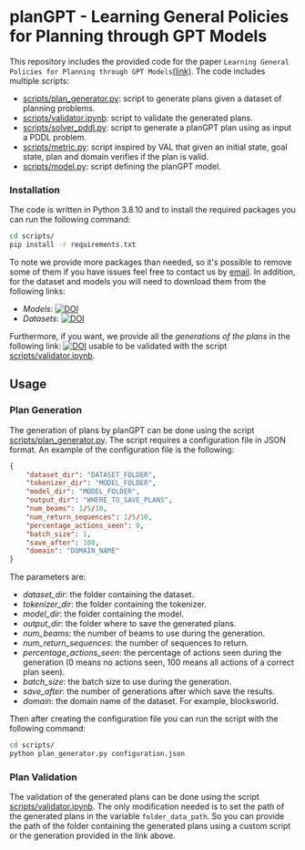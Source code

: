 # planGPT -     Learning General Policies for Planning through GPT Models
This repository includes  the provided code for the paper ```Learning General Policies for Planning through GPT Models```[(link)](https://openreview.net/pdf?id=yB8oafJ8bu). The code includes multiple scripts:
- [scripts/plan_generator.py](scripts/plans_generator.py): script to generate plans given a dataset of planning problems.
- [scripts/validator.ipynb](scripts/validator.ipynb): script to validate the generated plans.
- [scripts/solver_pddl.py](scripts/solver_pddl.py): script to generate a planGPT plan using as input a PDDL problem.
- [scripts/metric.py](scripts/metric.py): script inspired by VAL that given an initial state, goal state, plan and domain verifies if the plan is valid.
- [scripts/model.py](scripts/model.py): script defining the planGPT model.
### Installation
The code is written in Python 3.8.10 and to install the required packages you can run the following command:
```bash 
cd scripts/
pip install -r requirements.txt
```
To note we provide more packages than needed, so it's possible to remove some of them if you have issues feel free to contact us by [email](mailto:massimiliano.tummolo@unibs.it).
In addition, for the dataset and models you will need to download them from the following links:
- *Models*: [![DOI](https://zenodo.org/badge/DOI/10.5281/zenodo.10908361.svg)](https://doi.org/10.5281/zenodo.10908361)
- *Datasets*: [![DOI](https://zenodo.org/badge/DOI/10.5281/zenodo.10925404.svg)](https://doi.org/10.5281/zenodo.10925404)


Furthermore, if you want, we provide all the *generations of the plans* in the following link: [![DOI](https://zenodo.org/badge/DOI/10.5281/zenodo.10926333.svg)](https://doi.org/10.5281/zenodo.10926333) usable to be validated with the script [scripts/validator.ipynb](scripts/validator.ipynb).
## Usage
### Plan Generation
The generation of plans by planGPT can be done using the script [scripts/plan_generator.py](scripts/plans_generator.py). The script requires a configuration file in JSON format. An example of the configuration file is the following:
```json
{
    "dataset_dir": "DATASET_FOLDER",
    "tokenizer_dir": "MODEL_FOLDER",
    "model_dir": "MODEL_FOLDER",
    "output_dir": "WHERE_TO_SAVE_PLANS",
    "num_beams": 1/5/10,
    "num_return_sequences": 1/5/10,
    "percentage_actions_seen": 0,
    "batch_size": 1,
    "save_after": 100,
    "domain": "DOMAIN_NAME"
}
```
The parameters are:
- *dataset_dir*: the folder containing the dataset.
- *tokenizer_dir*: the folder containing the tokenizer.
- *model_dir*: the folder containing the model.
- *output_dir*: the folder where to save the generated plans.
- *num_beams*: the number of beams to use during the generation.
- *num_return_sequences*: the number of sequences to return.
- *percentage_actions_seen*: the percentage of actions seen during the generation (0 means no actions seen, 100 means all actions of a correct plan seen).
- *batch_size*: the batch size to use during the generation.
- *save_after*: the number of generations after which save the results.
- *domain*: the domain name of the dataset. For example, blocksworld.

Then after creating the configuration file you can run the script with the following command:
```bash
cd scripts/
python plan_generator.py configuration.json
```
### Plan Validation
The validation of the generated plans can be done using the script [scripts/validator.ipynb](scripts/validator.ipynb). The only modification needed is to set the path of the generated plans in the variable ```folder_data_path```. So you can provide the path of the folder containing the generated plans using a custom script or the generation provided in the link above. 